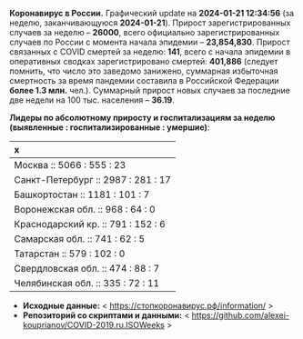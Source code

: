 **Коронавирус в России.** Графический update на **2024-01-21 12:34:56**
(за неделю, заканчивающуюся **2024-01-21**). Прирост зарегистрированных
случаев за неделю – **26000**, всего официально зарегистрированных
случаев по России c момента начала эпидемии – **23,854,830**. Прирост
связанных с COVID смертей за неделю: **141**, всего с начала эпидемии в
оперативных сводках зарегистрировано смертей: **401,886** (следует
помнить, что число это заведомо занижено, суммарная избыточная
смертность за время пандемии составила в Российской Федерации **более
1.3 млн.** чел.). Суммарный прирост новых случаев за последние две
недели на 100 тыс. населения – **36.19**.

**Лидеры по абсолютному приросту и госпитализациям за неделю (выявленные
: госпитализированные : умершие)**:

<table>
<thead>
<tr class="header">
<th style="text-align: left;">x</th>
</tr>
</thead>
<tbody>
<tr class="odd">
<td style="text-align: left;">Москва :: 5066 : 555 : 23</td>
</tr>
<tr class="even">
<td style="text-align: left;">Санкт-Петербург :: 2987 : 281 : 17</td>
</tr>
<tr class="odd">
<td style="text-align: left;">Башкортостан :: 1181 : 101 : 7</td>
</tr>
<tr class="even">
<td style="text-align: left;">Воронежская обл. :: 968 : 64 : 0</td>
</tr>
<tr class="odd">
<td style="text-align: left;">Краснодарский кр. :: 791 : 152 : 6</td>
</tr>
<tr class="even">
<td style="text-align: left;">Самарская обл. :: 741 : 62 : 5</td>
</tr>
<tr class="odd">
<td style="text-align: left;">Татарстан :: 579 : 102 : 0</td>
</tr>
<tr class="even">
<td style="text-align: left;">Свердловская обл. :: 474 : 88 : 7</td>
</tr>
<tr class="odd">
<td style="text-align: left;">Челябинская обл. :: 335 : 72 : 11</td>
</tr>
</tbody>
</table>

<!-- **Техническое.** В виду многочисленности графиков по регионам, отсылаю за ними к папкам в репозитории. 

* **Графики по регионам:** < https://github.com/alexei-kouprianov/COVID.2019.ru/tree/master/plots/regions >

* **Скрипт и данные.** < https://github.com/alexei-kouprianov/COVID.2019.ru > -->

-   **Исходные данные:** &lt;
    <a href="https://стопкоронавирус.рф/information/"
    class="uri">https://стопкоронавирус.рф/information/</a> &gt;
-   **Репозиторий со скриптами и данными:** &lt;
    <https://github.com/alexei-kouprianov/COVID-2019.ru.ISOWeeks> &gt;
